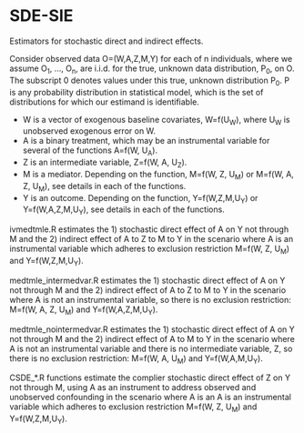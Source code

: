 # SDE-SIE
Estimators for stochastic direct and indirect effects.

Consider observed data O=(W,A,Z,M,Y) for each of n individuals, where we assume O<sub>1</sub>, ..., O<sub>n</sub>, are i.i.d. for the 
true, unknown data distribution, P<sub>0</sub>, on O. The subscript 0 denotes values under this true, unknown distribution P<sub>0</sub>. 
P is any probability distribution in statistical model, which is the set of distributions for which our estimand is 
identifiable. 

* W is a vector of exogenous baseline covariates, W=f(U<sub>W</sub>), where U<sub>W</sub> is unobserved exogenous error on W.
* A is a binary treatment, which may be an instrumental variable for several of the functions A=f(W, U<sub>A</sub>). 
* Z is an intermediate variable, Z=f(W, A, U<sub>Z</sub>).
* M is a mediator. Depending on the function, M=f(W, Z, U<sub>M</sub>) or M=f(W, A, Z, U<sub>M</sub>), see details in each of the functions.  
* Y is an outcome. Depending on the function, Y=f(W,Z,M,U<sub>Y</sub>) or Y=f(W,A,Z,M,U<sub>Y</sub>), see details in each of the functions. 

ivmedtmle.R estimates the 1) stochastic direct effect of A on Y not through M and the 2) indirect effect of A to Z to M to Y 
in the scenario where A is an instrumental variable which adheres to exclusion restriction M=f(W, Z, U<sub>M</sub>) and Y=f(W,Z,M,U<sub>Y</sub>).

medtmle_intermedvar.R estimates the 1) stochastic direct effect of A on Y not through M and the 2) indirect effect of A 
to Z to M to Y in the scenario where A is not an instrumental variable, so there is no exclusion restriction: M=f(W, A, Z, U<sub>M</sub>) and 
Y=f(W,A,Z,M,U<sub>Y</sub>).

medtmle_nointermedvar.R estimates the 1) stochastic direct effect of A on Y not through M and the 2) indirect effect of 
A to M to Y in the scenario where A is not an instrumental variable and there is no intermediate variable, Z,
so there is no exclusion restriction: M=f(W, A, U<sub>M</sub>) and Y=f(W,A,M,U<sub>Y</sub>).

CSDE_*.R functions estimate the complier stochastic direct effect of Z on Y not through M, using A as an instrument to 
address observed and unobserved confounding in the scenario where A is an A is an instrumental variable which adheres 
to exclusion restriction M=f(W, Z, U<sub>M</sub>) and Y=f(W,Z,M,U<sub>Y</sub>).
